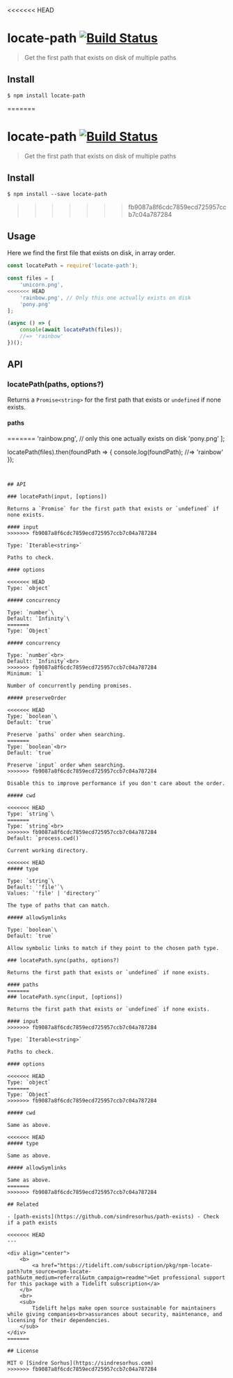 <<<<<<< HEAD
# locate-path [![Build Status](https://travis-ci.com/sindresorhus/locate-path.svg?branch=master)](https://travis-ci.com/github/sindresorhus/locate-path)

> Get the first path that exists on disk of multiple paths

## Install

```
$ npm install locate-path
```

=======
# locate-path [![Build Status](https://travis-ci.org/sindresorhus/locate-path.svg?branch=master)](https://travis-ci.org/sindresorhus/locate-path)

> Get the first path that exists on disk of multiple paths


## Install

```
$ npm install --save locate-path
```


>>>>>>> fb9087a8f6cdc7859ecd725957ccb7c04a787284
## Usage

Here we find the first file that exists on disk, in array order.

```js
const locatePath = require('locate-path');

const files = [
	'unicorn.png',
<<<<<<< HEAD
	'rainbow.png', // Only this one actually exists on disk
	'pony.png'
];

(async () => {
	console(await locatePath(files));
	//=> 'rainbow'
})();
```

## API

### locatePath(paths, options?)

Returns a `Promise<string>` for the first path that exists or `undefined` if none exists.

#### paths
=======
	'rainbow.png', // only this one actually exists on disk
	'pony.png'
];

locatePath(files).then(foundPath => {
	console.log(foundPath);
	//=> 'rainbow'
});
```


## API

### locatePath(input, [options])

Returns a `Promise` for the first path that exists or `undefined` if none exists.

#### input
>>>>>>> fb9087a8f6cdc7859ecd725957ccb7c04a787284

Type: `Iterable<string>`

Paths to check.

#### options

<<<<<<< HEAD
Type: `object`

##### concurrency

Type: `number`\
Default: `Infinity`\
=======
Type: `Object`

##### concurrency

Type: `number`<br>
Default: `Infinity`<br>
>>>>>>> fb9087a8f6cdc7859ecd725957ccb7c04a787284
Minimum: `1`

Number of concurrently pending promises.

##### preserveOrder

<<<<<<< HEAD
Type: `boolean`\
Default: `true`

Preserve `paths` order when searching.
=======
Type: `boolean`<br>
Default: `true`

Preserve `input` order when searching.
>>>>>>> fb9087a8f6cdc7859ecd725957ccb7c04a787284

Disable this to improve performance if you don't care about the order.

##### cwd

<<<<<<< HEAD
Type: `string`\
=======
Type: `string`<br>
>>>>>>> fb9087a8f6cdc7859ecd725957ccb7c04a787284
Default: `process.cwd()`

Current working directory.

<<<<<<< HEAD
##### type

Type: `string`\
Default: `'file'`\
Values: `'file' | 'directory'`

The type of paths that can match.

##### allowSymlinks

Type: `boolean`\
Default: `true`

Allow symbolic links to match if they point to the chosen path type.

### locatePath.sync(paths, options?)

Returns the first path that exists or `undefined` if none exists.

#### paths
=======
### locatePath.sync(input, [options])

Returns the first path that exists or `undefined` if none exists.

#### input
>>>>>>> fb9087a8f6cdc7859ecd725957ccb7c04a787284

Type: `Iterable<string>`

Paths to check.

#### options

<<<<<<< HEAD
Type: `object`
=======
Type: `Object`
>>>>>>> fb9087a8f6cdc7859ecd725957ccb7c04a787284

##### cwd

Same as above.

<<<<<<< HEAD
##### type

Same as above.

##### allowSymlinks

Same as above.
=======
>>>>>>> fb9087a8f6cdc7859ecd725957ccb7c04a787284

## Related

- [path-exists](https://github.com/sindresorhus/path-exists) - Check if a path exists

<<<<<<< HEAD
---

<div align="center">
	<b>
		<a href="https://tidelift.com/subscription/pkg/npm-locate-path?utm_source=npm-locate-path&utm_medium=referral&utm_campaign=readme">Get professional support for this package with a Tidelift subscription</a>
	</b>
	<br>
	<sub>
		Tidelift helps make open source sustainable for maintainers while giving companies<br>assurances about security, maintenance, and licensing for their dependencies.
	</sub>
</div>
=======

## License

MIT © [Sindre Sorhus](https://sindresorhus.com)
>>>>>>> fb9087a8f6cdc7859ecd725957ccb7c04a787284
